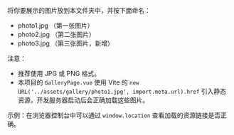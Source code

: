 将你要展示的图片放到本文件夹中，并按下面命名：

- photo1.jpg （第一张图片）
- photo2.jpg （第二张图片）
- photo3.jpg （第三张图片，新增）

注意：

- 推荐使用 JPG 或 PNG 格式。
- 本项目的 `GalleryPage.vue` 使用 Vite 的 `new URL('../assets/gallery/photo1.jpg', import.meta.url).href` 引入静态资源，开发服务器启动后会正确加载这些图片。

示例：在浏览器控制台中可以通过 `window.location` 查看加载的资源链接是否正确。

